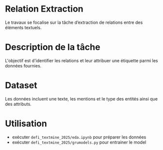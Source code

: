# Relation Extraction
Le travaux se focalise sur la tâche d’extraction de relations entre des éléments textuels.

# Description de la tâche
L'objectif est d'identifier les relations et leur attribuer une étiquette parmi les données fournies.
# Dataset
Les données incluent une texte, les mentions et le type des entités ainsi que des attributs.

# Utilisation
- exécuter `defi_textmine_2025/eda.ipynb` pour préparer les données
- exécuter `defi_textmine_2025/grumodels.py` pour entrainer le model